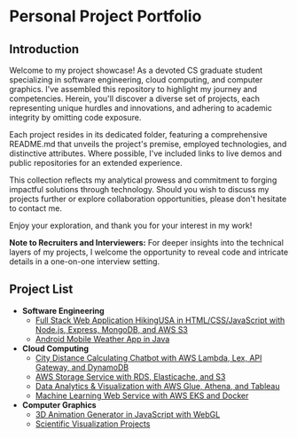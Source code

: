 # Personal Project Portfolio
## Introduction
Welcome to my project showcase! As a devoted CS graduate student specializing in software engineering, cloud computing, and computer graphics. I've assembled this repository to highlight my journey and competencies. Herein, you'll discover a diverse set of projects, each representing unique hurdles and innovations, and adhering to academic integrity by omitting code exposure.

Each project resides in its dedicated folder, featuring a comprehensive README.md that unveils the project's premise, employed technologies, and distinctive attributes. Where possible, I've included links to live demos and public repositories for an extended experience.

This collection reflects my analytical prowess and commitment to forging impactful solutions through technology. Should you wish to discuss my projects further or explore collaboration opportunities, please don't hesitate to contact me.

Enjoy your exploration, and thank you for your interest in my work!

**Note to Recruiters and Interviewers:**
For deeper insights into the technical layers of my projects, I welcome the opportunity to reveal code and intricate details in a one-on-one interview setting.

## Project List
- **Software Engineering**
    - [Full Stack Web Application HikingUSA in HTML/CSS/JavaScript with Node.js, Express, MongoDB, and AWS S3](https://github.com/RavenLou/HikingUSA)
    - [Android Mobile Weather App in Java](AndroidWeatherApp)
- **Cloud Computing**
    - [City Distance Calculating Chatbot with AWS Lambda, Lex, API Gateway, and DynamoDB](CityDistanceCalculatingChatbot)
    - [AWS Storage Service with RDS, Elasticache, and S3](AWSStorageService)
    - [Data Analytics & Visualization with AWS Glue, Athena, and Tableau](DataAnalyticsVisualization)
    - [Machine Learning Web Service with AWS EKS and Docker](MLWebService)
- **Computer Graphics**
    - [3D Animation Generator in JavaScript with WebGL](3DAnimationProject)
    - [Scientific Visualization Projects](ScientificVisualization)